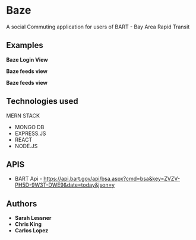 # Baze
A social Commuting application for users of BART - Bay Area Rapid Transit

## Examples

**Baze Login View**


**Baze feeds view**


**Baze feeds view**


## Technologies used

MERN STACK

* MONGO DB
* EXPRESS.JS
* REACT
* NODE.JS


## APIS

* BART Api - https://api.bart.gov/api/bsa.aspx?cmd=bsa&key=ZVZV-PH5D-9W3T-DWE9&date=today&json=y 


## Authors

* **Sarah Lessner** 
* **Chris King** 
* **Carlos Lopez** 

